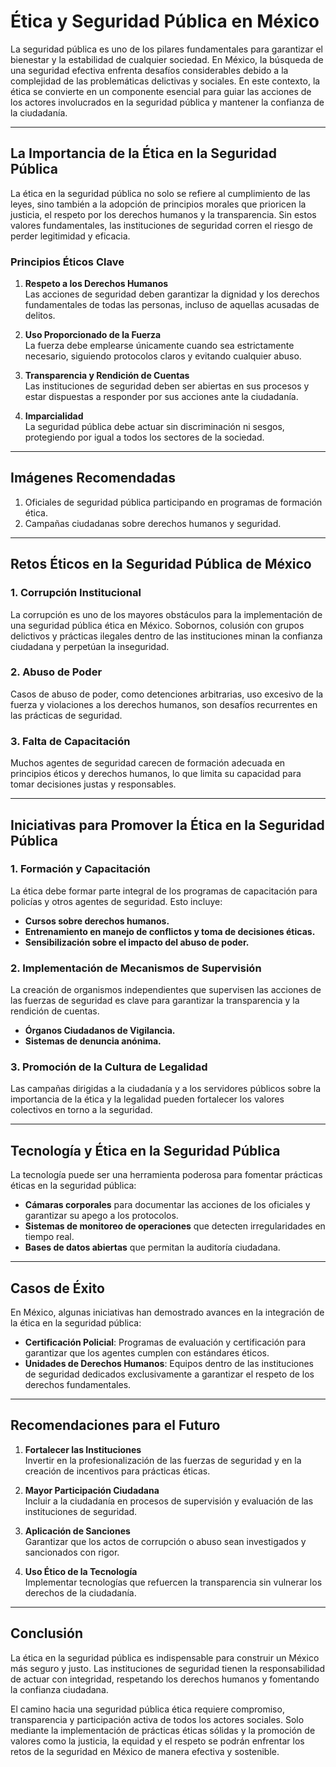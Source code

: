 # Ética y Seguridad Pública en México

La seguridad pública es uno de los pilares fundamentales para garantizar el bienestar y la estabilidad de cualquier sociedad. En México, la búsqueda de una seguridad efectiva enfrenta desafíos considerables debido a la complejidad de las problemáticas delictivas y sociales. En este contexto, la ética se convierte en un componente esencial para guiar las acciones de los actores involucrados en la seguridad pública y mantener la confianza de la ciudadanía.

---

## La Importancia de la Ética en la Seguridad Pública

La ética en la seguridad pública no solo se refiere al cumplimiento de las leyes, sino también a la adopción de principios morales que prioricen la justicia, el respeto por los derechos humanos y la transparencia. Sin estos valores fundamentales, las instituciones de seguridad corren el riesgo de perder legitimidad y eficacia.

### Principios Éticos Clave

1. **Respeto a los Derechos Humanos**  
   Las acciones de seguridad deben garantizar la dignidad y los derechos fundamentales de todas las personas, incluso de aquellas acusadas de delitos.

2. **Uso Proporcionado de la Fuerza**  
   La fuerza debe emplearse únicamente cuando sea estrictamente necesario, siguiendo protocolos claros y evitando cualquier abuso.

3. **Transparencia y Rendición de Cuentas**  
   Las instituciones de seguridad deben ser abiertas en sus procesos y estar dispuestas a responder por sus acciones ante la ciudadanía.

4. **Imparcialidad**  
   La seguridad pública debe actuar sin discriminación ni sesgos, protegiendo por igual a todos los sectores de la sociedad.

---

## Imágenes Recomendadas

1. Oficiales de seguridad pública participando en programas de formación ética.
2. Campañas ciudadanas sobre derechos humanos y seguridad.

---

## Retos Éticos en la Seguridad Pública de México

### 1. Corrupción Institucional

La corrupción es uno de los mayores obstáculos para la implementación de una seguridad pública ética en México. Sobornos, colusión con grupos delictivos y prácticas ilegales dentro de las instituciones minan la confianza ciudadana y perpetúan la inseguridad.

### 2. Abuso de Poder

Casos de abuso de poder, como detenciones arbitrarias, uso excesivo de la fuerza y violaciones a los derechos humanos, son desafíos recurrentes en las prácticas de seguridad.

### 3. Falta de Capacitación

Muchos agentes de seguridad carecen de formación adecuada en principios éticos y derechos humanos, lo que limita su capacidad para tomar decisiones justas y responsables.

---

## Iniciativas para Promover la Ética en la Seguridad Pública

### 1. Formación y Capacitación

La ética debe formar parte integral de los programas de capacitación para policías y otros agentes de seguridad. Esto incluye:

- **Cursos sobre derechos humanos.**
- **Entrenamiento en manejo de conflictos y toma de decisiones éticas.**
- **Sensibilización sobre el impacto del abuso de poder.**

### 2. Implementación de Mecanismos de Supervisión

La creación de organismos independientes que supervisen las acciones de las fuerzas de seguridad es clave para garantizar la transparencia y la rendición de cuentas.

- **Órganos Ciudadanos de Vigilancia.**
- **Sistemas de denuncia anónima.**

### 3. Promoción de la Cultura de Legalidad

Las campañas dirigidas a la ciudadanía y a los servidores públicos sobre la importancia de la ética y la legalidad pueden fortalecer los valores colectivos en torno a la seguridad.

---

## Tecnología y Ética en la Seguridad Pública

La tecnología puede ser una herramienta poderosa para fomentar prácticas éticas en la seguridad pública:

- **Cámaras corporales** para documentar las acciones de los oficiales y garantizar su apego a los protocolos.
- **Sistemas de monitoreo de operaciones** que detecten irregularidades en tiempo real.
- **Bases de datos abiertas** que permitan la auditoría ciudadana.

---

## Casos de Éxito

En México, algunas iniciativas han demostrado avances en la integración de la ética en la seguridad pública:

- **Certificación Policial**: Programas de evaluación y certificación para garantizar que los agentes cumplen con estándares éticos.
- **Unidades de Derechos Humanos**: Equipos dentro de las instituciones de seguridad dedicados exclusivamente a garantizar el respeto de los derechos fundamentales.

---

## Recomendaciones para el Futuro

1. **Fortalecer las Instituciones**  
   Invertir en la profesionalización de las fuerzas de seguridad y en la creación de incentivos para prácticas éticas.

2. **Mayor Participación Ciudadana**  
   Incluir a la ciudadanía en procesos de supervisión y evaluación de las instituciones de seguridad.

3. **Aplicación de Sanciones**  
   Garantizar que los actos de corrupción o abuso sean investigados y sancionados con rigor.

4. **Uso Ético de la Tecnología**  
   Implementar tecnologías que refuercen la transparencia sin vulnerar los derechos de la ciudadanía.

---

## Conclusión

La ética en la seguridad pública es indispensable para construir un México más seguro y justo. Las instituciones de seguridad tienen la responsabilidad de actuar con integridad, respetando los derechos humanos y fomentando la confianza ciudadana.

El camino hacia una seguridad pública ética requiere compromiso, transparencia y participación activa de todos los actores sociales. Solo mediante la implementación de prácticas éticas sólidas y la promoción de valores como la justicia, la equidad y el respeto se podrán enfrentar los retos de la seguridad en México de manera efectiva y sostenible.

